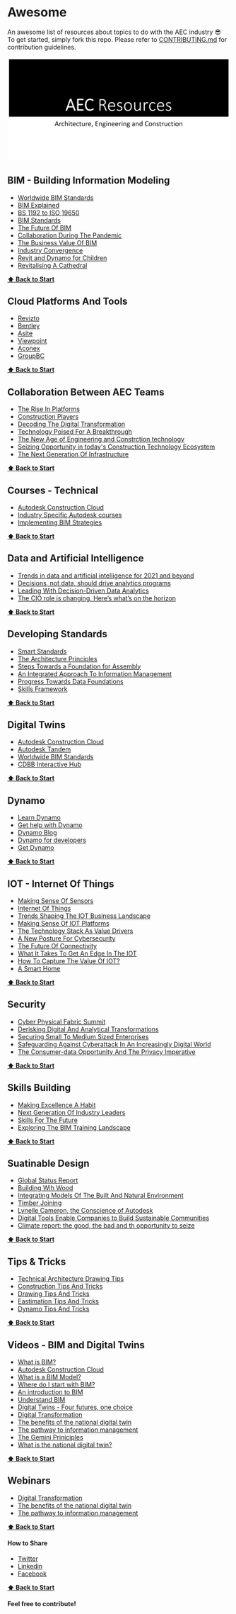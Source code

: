 # Awesome 
An awesome list of resources about topics to do with the AEC industry 😎
To get started, simply fork this repo. Please refer to [CONTRIBUTING.md](https://github.com/natnew/Awesome/blob/main/Contributing.md) for contribution guidelines.

![AEC Resources](https://github.com/natnew/Awesome/blob/main/.img/_Banner%20AEC.JPG)


## BIM - Building Information Modeling 
- [Worldwide BIM Standards](https://constructionblog.autodesk.com/worldwide-bim-standards/)
- [BIM Explained](https://www.citb.co.uk/about-citb/partnerships-and-initiatives/building-information-management-bim-for-site-workers/what-is-bim/)
- [BS 1192 to ISO 19650](https://www.thenbs.com/knowledge/from-bs-1192-to-iso-19650-and-everything-in-between#:~:text=ISO%2019650%20is%20a%20series%20of%20international%20standards.,when%20building%20information%20modelling%20%28BIM%29%20is%20being%20used.)
- [BIM Standards](https://shop.bsigroup.com/Browse-by-Sector/Building--Construction/BIM-/?_ga=2.247044868.187599841.1496649239-1127289523.1471353635)
- [The Future Of BIM](https://constructionblog.autodesk.com/future-of-bim-infographic/)
- [Collaboration During The Pandemic](https://redshift.autodesk.com/remote-team-collaboration/)
- [The Business Value Of BIM](https://redshift.autodesk.com/the-business-value-of-bim-for-owners/)
- [Industry Convergence](https://redshift.autodesk.com/industry-convergence/)
- [Revit and Dynamo for Children](https://www.autodesk.com/autodesk-university/class/How-I-Make-My-Child-Love-Math-Using-Revit-and-Dynamo-2016?linkId=63660836#handout)
- [Revitalising A Cathedral](https://redshift.autodesk.com/digital-collaboration/)


**[⬆ Back to Start](#Awesome)**

## Cloud Platforms And Tools


- [Revizto](https://revizto.com/en/solutions/bim-for-architects/)
- [Bentley](https://www.bentley.com/en/products/brands/projectwise)
- [Asite](https://www.asite.com/)
- [Viewpoint](https://www.viewpoint.com/en-gb/)
- [Aconex](https://www.oracle.com/uk/industries/construction-engineering/aconex-project-controls/)
- [GroupBC](https://www.techifide.com/our-work/groupbc-case-study/)

**[⬆ Back to Start](#Awesome)**

## Collaboration Between AEC Teams
- [The Rise In Platforms](https://www.mckinsey.com/industries/private-equity-and-principal-investors/our-insights/rise-of-the-platform-era-the-next-chapter-in-construction-technology)
- [Construction Players](https://www.mckinsey.com/business-functions/operations/our-insights/breaking-the-mold-the-construction-players-of-the-future)
- [Decoding The Digital Transformation](https://www.mckinsey.com/business-functions/operations/our-insights/decoding-digital-transformation-in-construction)
- [Technology Poised For A Breakthrough](https://www.mckinsey.com/industries/advanced-electronics/our-insights/construction-and-building-technology-poised-for-a-breakthrough)
- [The New Age of Engineering and Constrction technology](https://www.mckinsey.com/business-functions/operations/our-insights/the-new-age-of-engineering-and-construction-technology)
- [Seizing Opportunity in today's Construction Technology Ecosystem](https://www.mckinsey.com/business-functions/operations/our-insights/seizing-opportunity-in-todays-construction-technology-ecosystem)
- [The Next Generation Of Infrastructure](https://www.mckinsey.com/business-functions/operations/our-insights/next-generation-of-infrastructure)


**[⬆ Back to Start](#Awesome)**

## Courses - Technical 
- [Autodesk Construction Cloud](https://learnacc.autodesk.com/)
- [Industry Specific Autodesk courses](https://customersuccess.autodesk.com/learning)
- [Implementing BIM Strategies](https://www.cdbb.cam.ac.uk/interactive-content/organisational-bim-strategy-training)


**[⬆ Back to Start](#Awesome)**

## Data and Artificial Intelligence
- [Trends in data and artificial intelligence for 2021 and beyond](https://mitsloan.mit.edu/ideas-made-to-matter/6-trends-data-and-artificial-intelligence-2021-and-beyond)
- [Decisions, not data, should drive analytics programs](https://mitsloan.mit.edu/ideas-made-to-matter/decisions-not-data-should-drive-analytics-programs)
- [Leading With Decision-Driven Data Analytics](https://sloanreview.mit.edu/article/leading-with-decision-driven-data-analytics/)
- [The CIO role is changing. Here’s what’s on the horizon](https://mitsloan.mit.edu/ideas-made-to-matter/cio-role-changing-heres-whats-horizon)


**[⬆ Back to Start](#Awesome)**

## Developing Standards
- [Smart Standards](https://www.cdbb.cam.ac.uk/news/developing-smart-standards)
- [The Architecture Principles](https://www.cdbb.cam.ac.uk/news/publication-national-digital-twin-integration-architecture-pattern-and-principles)
- [Steps Towards a Foundation for Assembly](https://www.cdbb.cam.ac.uk/news/publication-framework-composition-step-towards-foundation-assembly)
- [An Integrated Approach To Information Management](https://www.cdbb.cam.ac.uk/news/publication-integrated-approach-information-management-identifying-decisions-and-information)
- [Progress Towards Data Foundations](https://www.cdbb.cam.ac.uk/news/blog-platform-approach-construction-progress-towards-data-foundations)
- [Skills Framework](https://www.cdbb.cam.ac.uk/news/new-framework-highlights-new-career-opportunities-being-created-national-digital-twin)


**[⬆ Back to Start](#Awesome)**

## Digital Twins
- [Autodesk Construction Cloud](https://learnacc.autodesk.com/)
- [Autodesk Tandem](https://intandem.autodesk.com/)
- [Worldwide BIM Standards](https://constructionblog.autodesk.com/worldwide-bim-standards/)
- [CDBB Interactive Hub](https://www.cdbb.cam.ac.uk/news/blog-digital-twins-and-how-hubs-new-interactive-guidance-can-help)


**[⬆ Back to Start](#Awesome)**


## Dynamo
- [Learn Dynamo](https://dynamobim.org/)
- [Get help with Dynamo](https://forum.dynamobim.com/)
- [Dynamo Blog](https://dynamobim.org/blog/)
- [Dynamo for developers](https://developer.dynamobim.org/)
- [Get Dynamo](http://dynamobim.org/download/)


**[⬆ Back to Start](#Awesome)**

## IOT - Internet Of Things
- [Making Sense Of Sensors](https://www.cdbb.cam.ac.uk/news/blog-making-sense-sensors)
- [Internet Of Things](https://www.mckinsey.com/featured-insights/internet-of-things/how-we-help-clients)
- [Trends Shaping The IOT Business Landscape](https://www.mckinsey.com/business-functions/mckinsey-digital/our-insights/ten-trends-shaping-the-internet-of-things-business-landscape)
- [Making Sense Of IOT Platforms](https://www.mckinsey.com/business-functions/mckinsey-digital/our-insights/making-sense-of-internet-of-things-platforms)
- [The Technology Stack As Value Drivers](https://www.mckinsey.com/industries/advanced-electronics/our-insights/iiot-platforms-the-technology-stack-as-value-driver-in-industrial-equipment-and-machinery)
- [A New Posture For Cybersecurity](https://www.mckinsey.com/business-functions/risk/our-insights/a-new-posture-for-cybersecurity-in-a-networked-world)
- [The Future Of Connectivity](https://www.mckinsey.com/featured-insights/internet-of-things/our-insights/the-future-of-connectivity-enabling-the-internet-of-things)
- [What It Takes To Get An Edge In The IOT](https://www.mckinsey.com/business-functions/mckinsey-digital/our-insights/what-it-takes-to-get-an-edge-in-the-internet-of-things)
- [How To Capture The Value Of IOT?](https://www.mckinsey.com/featured-insights/internet-of-things/our-insights/the-internet-of-things-how-to-capture-the-value-of-iot)
- [A Smart Home](https://www.mckinsey.com/business-functions/mckinsey-digital/our-insights/a-smart-home-is-where-the-bot-is)


**[⬆ Back to Start](#Awesome)**

## Security
- [Cyber Physical Fabric Summit](https://www.cdbb.cam.ac.uk/news/blog-introducing-cyber-physical-fabric-summit)
- [Derisking Digital And Analytical Transformations](https://www.mckinsey.com/business-functions/risk/our-insights/derisking-digital-and-analytics-transformations)
- [Securing Small To Medium Sized Enterprises](https://www.mckinsey.com/business-functions/risk/our-insights/securing-small-and-medium-size-enterprises-whats-next)
- [Safeguarding Against Cyberattack In An Increasingly Digital World](https://www.mckinsey.com/business-functions/mckinsey-digital/our-insights/safeguarding-against-cyberattack-in-an-increasingly-digital-world)
- [The Consumer-data Opportunity And The Privacy Imperative](https://www.mckinsey.com/business-functions/risk/our-insights/the-consumer-data-opportunity-and-the-privacy-imperative)


**[⬆ Back to Start](#Awesome)**

## Skills Building
- [Making Excellence A Habit](https://www.cdbb.cam.ac.uk/news/agile-standards)
- [Next Generation Of Industry Leaders](https://www.cdbb.cam.ac.uk/news/press-release-inspiring-next-generation-construction-industry-leaders)
- [Skills For The Future](https://www.cdbb.cam.ac.uk/news/skills-future)
- [Exploring The BIM Training Landscape](https://www.cdbb.cam.ac.uk/news/exploring-bim-training-landscape)


**[⬆ Back to Start](#Awesome)**

## Suatinable Design
- [Global Status Report](https://globalabc.org/sites/default/files/inline-files/2020%20Buildings%20GSR_FULL%20REPORT.pdf)
- [Building Wih Wood](https://www.cdbb.cam.ac.uk/news/opening-possibilities-building-wood)
- [Integrating Models Of The Built And Natural Environment](https://www.cdbb.cam.ac.uk/news/integrating-models-built-and-natural-environment)
- [Timber Joining](https://www.cdbb.cam.ac.uk/news/developing-wood-welding-rapid-timber-joining-technique)
- [Lynelle Cameron, the Conscience of Autodesk](https://www.engineering.com/story/lynelle-cameron-the-conscience-of-autodesk)
- [Digital Tools Enable Companies to Build Sustainable Communities](https://sponsored.bloomberg.com/article/autodesk/digital-tools-enable-companies-to-build-sustainable-communities)
- [Climate report: the good, the bad and th opportunity to seize](https://adsknews.autodesk.com/views/ipcc-climate-report-presents-opportunities)


**[⬆ Back to Start](#Awesome)**


## Tips & Tricks
- [Technical Architecture Drawing Tips](https://www.archdaily.com/889367/20-technical-architecture-drawing-tips)
- [Construction Tips And Tricks](https://gbdmagazine.com/construction-tips-and-tricks/)
- [Drawing Tips And Tricks](https://architizer.com/blog/practice/details/8-tips-architectural-drawing/)
- [Eastimation Tips And Tricks](https://www.buildingsolutions.com/industry-insights/13-tips-for-accurate-construction-project-estimates)
- [Dynamo Tips And Tricks](https://www.autodesk.com/autodesk-university/class/Dynamo-Isnt-Magic-These-Tips-and-Tricks-Might-Seem-Magical-2020)


**[⬆ Back to Start](#Awesome)**


## Videos - BIM and Digital Twins
- [What is BIM?](https://www.youtube.com/watch?v=suNadRnHy-U)
- [Autodesk Construction Cloud](https://www.youtube.com/watch?v=GoIv5ritEiM)
- [What is a BIM Model?](https://www.youtube.com/watch?v=s1yN-LMs_jU)
- [Where do I start with BIM?](https://www.youtube.com/watch?v=HfBRRcqZKrQ)
- [An introduction to BIM](https://www.youtube.com/watch?v=bJTNhbVcBFk)
- [Understand BIM](https://www.youtube.com/watch?v=omaw1mdk9xg)
- [Digital Twins - Four futures, one choice](https://www.youtube.com/watch?v=yD5mFhVoN1o)
- [Digital Transformation](https://www.youtube.com/watch?v=eeXSlO2l-w4)
- [The benefits of the national digital twin](https://www.youtube.com/watch?v=CJtXWD2QQIU)
- [The pathway to information management](https://www.youtube.com/watch?v=cfJeM7PYkhY)
- [The Gemini Priniciples](https://www.youtube.com/watch?v=GoIv5ritEiM)
- [What is the national digital twin?](https://www.youtube.com/watch?v=ChCNcLY6tKA)


**[⬆ Back to Start](#Awesome)**


## Webinars
- [Digital Transformation](https://www.youtube.com/watch?v=eeXSlO2l-w4)
- [The benefits of the national digital twin](https://www.youtube.com/watch?v=CJtXWD2QQIU)
- [The pathway to information management](https://www.youtube.com/watch?v=cfJeM7PYkhY)


**[⬆ Back to Start](#Awesome)**


#### How to Share
- [Twitter](https://twitter.com/?lang=en-gb)
- [Linkedin](https://gb.linkedin.com/)
- [Facebook](https://en-gb.facebook.com/)


**[⬆ Back to Start](#Awesome)**


#### Feel free to contribute!
